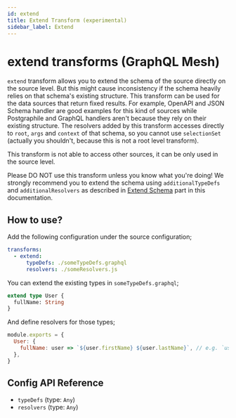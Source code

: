 ```yaml
---
id: extend
title: Extend Transform (experimental)
sidebar_label: Extend
---
```


# extend transforms (GraphQL Mesh)

`extend` transform allows you to extend the schema of the source directly on the source level. But this might cause inconsistency if the schema heavily relies on that schema's existing structure. This transform can be used for the data sources that return fixed results. For example, OpenAPI and JSON Schema handler are good examples for this kind of sources while Postgraphile and GraphQL handlers aren't because they rely on their existing structure. The resolvers added by this transform accesses directly to `root`, `args` and `context` of that schema, so you cannot use `selectionSet` (actually you shouldn't, because this is not a root level transform).

<InlineAlert variant="info" slots="text"/>

This transform is not able to access other sources, it can be only used in the source level.

<InlineAlert variant="info" slots="text"/>

Please DO NOT use this transform unless you know what you're doing! We strongly recommend you to extend the schema using `additionalTypeDefs` and `additionalResolvers` as described in [Extend Schema](multiple-apis.md) part in this documentation.

## How to use?

Add the following configuration under the source configuration;

```yml
transforms:
  - extend:
      typeDefs: ./someTypeDefs.graphql
      resolvers: ./someResolvers.js
```

You can extend the existing types in `someTypeDefs.graphql`;

```graphql
extend type User {
  fullName: String
}
```

And define resolvers for those types;

```js
module.exports = {
  User: {
    fullName: user => `${user.firstName} ${user.lastName}`, // e.g. `user` is the raw result returned by your data source
  },
}
```

## Config API Reference

-  `typeDefs` (type: `Any`)
-  `resolvers` (type: `Any`)
